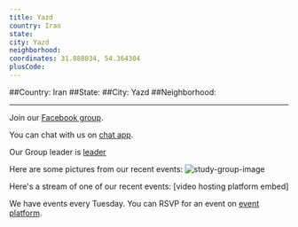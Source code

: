 ```yaml
---
title: Yazd
country: Iran
state: 
city: Yazd
neighborhood: 
coordinates: 31.888834, 54.364304
plusCode:
---
```


##Country: Iran
##State: 
##City: Yazd
##Neighborhood: 
*****
Join our [Facebook group](https://www.facebook.com/groups/233850910333640).

You can chat with us on [chat app]().

Our Group leader is [leader]()

Here are some pictures from our recent events:
![study-group-image]()

Here's a stream of one of our recent events:
[video hosting platform embed]

We have events every Tuesday. You can RSVP for an event on [event platform]().
